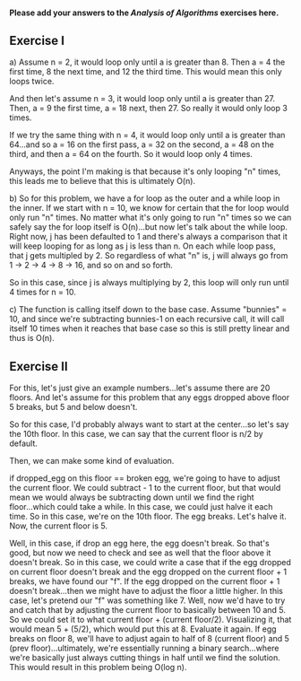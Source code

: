#### Please add your answers to the **_Analysis of Algorithms_** exercises here.

## Exercise I

a) Assume n = 2, it would loop only until a is greater than 8. Then a = 4 the first time, 8 the next time, and 12 the third time. This would mean this only loops twice.

And then let's assume n = 3, it would loop only until a is greater than 27. Then, a = 9 the first time, a = 18 next, then 27. So really it would only loop 3 times.

If we try the same thing with n = 4, it would loop only until a is greater than 64...and so a = 16 on the first pass, a = 32 on the second, a = 48 on the third, and then a = 64 on the fourth. So it would loop only 4 times.

Anyways, the point I'm making is that because it's only looping "n" times, this leads me to believe that this is ultimately O(n).

b) So for this problem, we have a for loop as the outer and a while loop in the inner.
If we start with n = 10, we know for certain that the for loop would only run "n" times. No matter what it's only going to run "n" times so we can safely say the for loop itself is O(n)...but now let's talk about the while loop. Right now, j has been defaulted to 1 and there's always a comparison that it will keep looping for as long as j is less than n. On each while loop pass, that j gets multipled by 2. So regardless of what "n" is, j will always go from 1 -> 2 -> 4 -> 8 -> 16, and so on and so forth.

So in this case, since j is always multiplying by 2, this loop will only run until 4 times for n = 10.

c) The function is calling itself down to the base case. Assume "bunnies" = 10, and since we're subtracting bunnies-1 on each recursive call, it will call itself 10 times when it reaches that base case so this is still pretty linear and thus is O(n).

## Exercise II

For this, let's just give an example numbers...let's assume there are 20 floors. And let's assume for this problem that any eggs dropped above floor 5 breaks, but 5 and below doesn't.

So for this case, I'd probably always want to start at the center...so let's say the 10th floor. In this case, we can say that the current floor is n/2 by default.

Then, we can make some kind of evaluation.

if dropped_egg on this floor == broken egg, we're going to have to adjust the current floor. We could subtract - 1 to the current floor, but that would mean we would always be subtracting down until we find the right floor...which could take a while. In this case, we could just halve it each time. So in this case, we're on the 10th floor. The egg breaks. Let's halve it. Now, the current floor is 5.

Well, in this case, if drop an egg here, the egg doesn't break. So that's good, but now we need to check and see as well that the floor above it doesn't break. So in this case, we could write a case that if the egg dropped on current floor doesn't break and the egg dropped on the current floor + 1 breaks, we have found our "f". If the egg dropped on the current floor + 1 doesn't break...then we might have to adjust the floor a little higher. In this case, let's pretend our "f" was something like 7. Well, now we'd have to try and catch that by adjusting the current floor to basically between 10 and 5. So we could set it to what current floor + (current floor/2). Visualizing it, that would mean 5 + (5/2), which would put this at 8. Evaluate it again. If egg breaks on floor 8, we'll have to adjust again to half of 8 (current floor) and 5 (prev floor)...ultimately, we're essentially running a binary search...where we're basically just always cutting things in half until we find the solution. This would result in this problem being O(log n).

